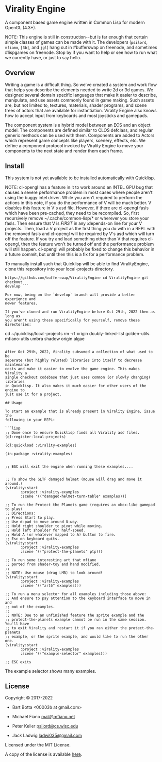 # Virality Engine

A component based game engine written in Common Lisp for modern OpenGL (4.3+).

NOTE: This engine is still in construction--but is far enough that certain
simple classes of games can be made with it.  The developers (`psilord`,
`mfiano`, `|3b|`, and `jgl`) hang out in #bufferswap on freenode, and sometimes
#lispgames on freenode. Stop by if you want to help or see how to run what we
currently have, or just to say hello.

## Overview

Writing a game is a difficult thing. So we've created a system and work flow
that helps you describe the elements needed to write 2d or 3d games. We
designed several domain specific languages that make it easier to describe,
manipulate, and use assets commonly found in game making. Such assets are, but
not limited to, textures, materials, shader programs, and scene trees of actors
that are available for instantiation. Virality Engine also knows how to accept
input from keyboards and most joysticks and gamepads.

The component system is a hybrid model between an ECS and an object model. The
components are defined similar to CLOS defclass, and regular generic methods
can be used with them. Components are added to Actors which represent game
concepts like players, scenery, effects, etc. We define a component protocol
invoked by Virality Engine to move your components to the next state and render
them each frame.

## Install

This system is not yet available to be installed automatically with Quicklisp.

NOTE: cl-opengl has a feature in it to work around an INTEL GPU bug that causes
a severe performance problem in most cases where people aren't using the buggy
intel driver. While you aren't required to perform the actions in this note, if
you do the performance of V will be much better. V disables this feature in V's
asd file.  However, if there are cl-opengl fasls which have been pre-cached,
they need to be recompiled. So, first recursively remove ~/.cache/common-lisp/*
or wherever you store your fasls.  Then ensure that V is _FIRST_ in any
:depends-on line for your V projects. Then, load a V project as the first thing
you do with in a REPL with the removed fasls and cl-opengl will be required by
V's asd which will turn off the feature. If you try and load something other
than V that requires cl-opengl, then the feature won't be turned off and the
performance problem will still happen. cl-opengl will probably be fixed to
change this behavior in a future commit, but until then this is a fix for a
performance problem.

To manually install such that Quicklisp will be able to find ViralityEngine,
clone this repository into your local-projects directory.

``` cd ~/quicklisp/local-projects git clone
https://github.com/bufferswap/ViralityEngine cd ViralityEngine git checkout
develop ```

For now, being on the `develop` branch will provide a better experience and
newer features.

If you've cloned and run ViralityEngine before Oct 29th, 2022 then as long as
you aren't using these specifically for yourself, remove these directories:

```
cd ~/quicklisp/local-projects
rm -rf origin doubly-linked-list golden-utils mfiano-utils umbra shadow origin algae
```

After Oct 29th, 2022, Virality subsumed a collection of what used to be
seperate (but highly related) libraries into itself to decrease maintenance
costs and make it easier to evolve the game engine. This makes Virality a
single checkout codebase that just uses common (or slowly changing) libraries
in Quicklisp. It also makes it much easier for other users of the engine to
just use it for a project.

## Usage

To start an example that is already present in Virality Engine, issue the
following in your REPL:

```lisp
;; Done once to ensure Quicklisp finds all Virality asd files.
(ql:register-local-projects)

(ql:quickload :virality-examples)

(in-package :virality-examples)


;; ESC will exit the engine when running these examples....


;; To show the GLTF damaged helmet (mouse will drag and move it around.)
(virality:start
       :project :virality-examples
       :scene '(("damaged-helmet-turn-table" examples)))

;; To run the Protect the Planets game (requires an xbox-like gamepad to play)
;; Directions:
;; Press Start to play.
;; Use d-pad to move around 8-way.
;; Hold right shoulder to pivot while moving.
;; Hold left shoulder for half-speed.
;; Hold A (or whatever mapped to A) button to fire.
;; Esc on keyboard quits.
(virality:start
       :project :virality-examples
       :scene '(("protect-the-planets" ptp)))

;; To run some interesting art that mfiano
;; ported from shader-toy and hand modified.
;;
;; NOTE: Use mouse (drag LMB) to look around!
(virality:start
       :project :virality-examples
       :scene '(("art6" examples)))

;; To run a menu selector for all examples including those above:
;; And ensure to pay attention to the keyboard interface to move in and
;; out of the examples.
;;
;; NOTE: Due to an unfinished feature the sprite example and the
;; protect-the-planets example cannot be run in the same session. You'll have
;; to exit Virality and restart it if you ran either the protect-the-planets
;; example, or the sprite example, and would like to run the other one.
(virality:start
       :project :virality-examples
       :scene '(("example-selector" examples)))

;; ESC exits
```

The example selector shows many examples.

## License

Copyright © 2017-2022

* Bart Botta <00003b at gmail.com>

* Michael Fiano <mail@mfiano.net>

* Peter Keller <psilord@cs.wisc.edu>

* Jack Ladwig <ladwi035@gmail.com>

Licensed under the MIT License.

A copy of the license is available [here](LICENSE).
